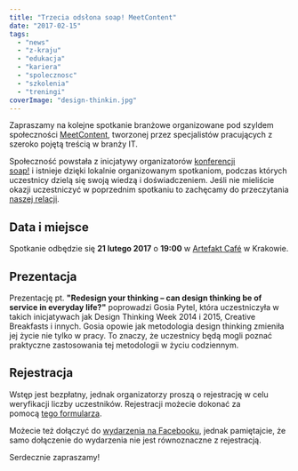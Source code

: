 ```yaml
---
title: "Trzecia odsłona soap! MeetContent"
date: "2017-02-15"
tags:
  - "news"
  - "z-kraju"
  - "edukacja"
  - "kariera"
  - "spolecznosc"
  - "szkolenia"
  - "treningi"
coverImage: "design-thinkin.jpg"
---
```


Zapraszamy na kolejne spotkanie branżowe organizowane pod szyldem
społeczności [MeetContent](http://meetcontent.org/), tworzonej przez
specjalistów pracujących z szeroko pojętą treścią w branży IT.

Społeczność powstała z inicjatywy organizatorów
[konferencji soap!](http://soapconf.com/) i istnieje dzięki lokalnie
organizowanym spotkaniom, podczas których uczestnicy dzielą się swoją wiedzą i
doświadczeniem. Jeśli nie mieliście okazji uczestniczyć w poprzednim spotkaniu
to zachęcamy do przeczytania
[naszej relacji](http://techwriter.pl/soap-meetcontent-po-raz-drugi-relacja/).

## Data i miejsce

Spotkanie odbędzie się **21 lutego 2017** o **19:00** w
[Artefakt Café](https://www.google.pl/maps/place/Artefakt+Cafe/@50.0522161,19.9467543,17z/data=!3m1!4b1!4m5!3m4!1s0x47165b18f5c5bdc1:0x4864fed2dc9a1047!8m2!3d50.0522161!4d19.948943)
w Krakowie.

## Prezentacja

Prezentację pt. **"Redesign your thinking – can design thinking be of service in
everyday life?"** poprowadzi Gosia Pytel, która uczestniczyła w takich
inicjatywach jak Design Thinking Week 2014 i 2015, Creative Breakfasts i innych.
Gosia opowie jak metodologia design thinking zmieniła jej życie nie tylko w
pracy. To znaczy, że uczestnicy będą mogli poznać praktyczne zastosowania tej
metodologii w życiu codziennym.

## Rejestracja

Wstęp jest bezpłatny, jednak organizatorzy proszą o rejestrację w celu
weryfikacji liczby uczestników. Rejestracji możecie dokonać za
pomocą [tego formularza](https://docs.google.com/forms/d/e/1FAIpQLSdflVwuZ_t96VmoYrPsmneHe1psRb3qyxVxInBpW6Xxosa3Ag/viewform?c=0&w=1).

Możecie też dołączyć
do [wydarzenia na Facebooku](https://www.facebook.com/events/1803220893263580/),
jednak pamiętajcie, że samo dołączenie do wydarzenia nie jest równoznaczne z
rejestracją.

Serdecznie zapraszamy!
